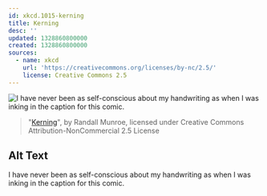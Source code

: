 ```yaml
---
id: xkcd.1015-kerning
title: Kerning
desc: ''
updated: 1328860800000
created: 1328860800000
sources:
  - name: xkcd
    url: 'https://creativecommons.org/licenses/by-nc/2.5/'
    license: Creative Commons 2.5
---
```

![I have never been as self-conscious about my handwriting as when I was inking in the caption for this comic.](https://imgs.xkcd.com/comics/kerning.png)
> "[Kerning](https://xkcd.com/1015/)", by Randall Munroe, licensed under Creative Commons Attribution-NonCommercial 2.5 License

## Alt Text
I have never been as self-conscious about my handwriting as when I was inking in the caption for this comic.
